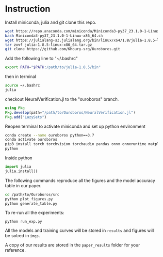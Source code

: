 # Instruction

Install miniconda, julia and git clone this repo.
```bash
wget https://repo.anaconda.com/miniconda/Miniconda3-py37_23.1.0-1-Linux-x86_64.sh
bash Miniconda3-py37_23.1.0-1-Linux-x86_64.sh
wget https://julialang-s3.julialang.org/bin/linux/x64/1.8/julia-1.8.5-linux-x86_64.tar.gz
tar zxvf julia-1.8.5-linux-x86_64.tar.gz
git clone https://github.com/Khoury-srg/Ouroboros.git
```

Add the following line to "~/.bashrc"
```bash
export PATH="$PATH:/path/to/julia-1.8.5/bin" 
```
then in terminal
```bash
source ~/.bashrc
julia
```
checkout NeuralVerification.jl to the "ouroboros" branch.
```julia
using Pkg
Pkg.develop(path="/path/to/Ouroboros/NeuralVerification.jl")
Pkg.add("LazySets")
```

Reopen terminal to activate miniconda and set up python environment
```bash
conda create --name ouroboros python==3.7
conda activate ouroboros
pip3 install torch torchvision torchaudio pandas onnx onnxruntime matplotlib annoy julia ipykernel
python
```
Inside python
```python
import julia
julia.install()
```

The following commands reproduce all the figures and the model accuracy table in our paper.
```bash
cd /path/to/Ouroboros/src
python plot_figures.py
python generate_table.py
```
To re-run all the experiments:
```
python run_exp.py
```
All the models and training curves will be stored in `results` and figures will be sotred in `imgs`.

A copy of our results are stored in the `paper_results` folder for your reference.